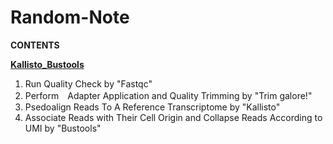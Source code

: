# Random-Note

**CONTENTS**

**[Kallisto_Bustools](https://github.com/HKRBYS/Random-Note/blob/main/Kallisto_Bustools%20%40%20terminal)**

  1. Run Quality Check by "Fastqc"
  2. Perform　Adapter Application and Quality Trimming by "Trim galore!"
  3. Psedoalign Reads To A Reference Transcriptome by "Kallisto"
  4. Associate Reads with Their Cell Origin and Collapse Reads According to UMI by "Bustools"





